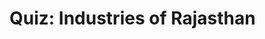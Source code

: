 # Quiz: Industries of Rajasthan

<QuizQuestion
  question="Which city in Rajasthan is known as the 'Manchester of India' due to its textile industry?"
  :options="['Jaipur', 'Kota', 'Bhilwara', 'Udaipur']"
  correctAnswer="Bhilwara"
  uniqueId="q1"
/>

<QuizQuestion
  question="Which industry is Kota in Rajasthan most famous for?"
  :options="['Textile', 'Cement', 'Education and Coaching', 'Tourism']"
  correctAnswer="Education and Coaching"
  uniqueId="q2"
/>

<QuizQuestion
  question="Which mineral-based industry is prominent in Rajasthan?"
  :options="['Iron and Steel', 'Copper', 'Marble', 'All of the above']"
  correctAnswer="All of the above"
  uniqueId="q3"
/>

<QuizQuestion
  question="Which city in Rajasthan is known for its marble industry?"
  :options="['Jodhpur', 'Kishangarh', 'Ajmer', 'Bikaner']"
  correctAnswer="Kishangarh"
  uniqueId="q4"
/>

<QuizQuestion
  question="Which industry is Jaipur most famous for?"
  :options="['Textile', 'Gem and Jewelry', 'Automobile', 'IT']"
  correctAnswer="Gem and Jewelry"
  uniqueId="q5"
/>

<QuizQuestion
  question="Which city in Rajasthan is known for its handcrafted blue pottery?"
  :options="['Jaipur', 'Jodhpur', 'Udaipur', 'Bikaner']"
  correctAnswer="Jaipur"
  uniqueId="q6"
/>

<QuizQuestion
  question="Which industry is Jodhpur most famous for?"
  :options="['Textile', 'Handicrafts', 'Spices', 'Tourism']"
  correctAnswer="Handicrafts"
  uniqueId="q7"
/>

<QuizQuestion
  question="Which city in Rajasthan is known for its leather industry?"
  :options="['Jaipur', 'Jodhpur', 'Bikaner', 'Ajmer']"
  correctAnswer="Jodhpur"
  uniqueId="q8"
/>

<QuizQuestion
  question="Which industry is Udaipur most famous for?"
  :options="['Marble', 'Textile', 'Tourism', 'All of the above']"
  correctAnswer="All of the above"
  uniqueId="q9"
/>

<QuizQuestion
  question="Which city in Rajasthan is known for its woolen industry?"
  :options="['Bikaner', 'Jodhpur', 'Jaipur', 'Udaipur']"
  correctAnswer="Bikaner"
  uniqueId="q10"
/>

<QuizQuestion
  question="Which industry is Alwar most famous for?"
  :options="['Automobile', 'Textile', 'Food Processing', 'All of the above']"
  correctAnswer="All of the above"
  uniqueId="q11"
/>

<QuizQuestion
  question="Which city in Rajasthan is known for its brassware industry?"
  :options="['Jaipur', 'Jodhpur', 'Alwar', 'Udaipur']"
  correctAnswer="Alwar"
  uniqueId="q12"
/>

<QuizQuestion
  question="Which industry is Pali most famous for?"
  :options="['Textile', 'Cement', 'Marble', 'All of the above']"
  correctAnswer="All of the above"
  uniqueId="q13"
/>

<QuizQuestion
  question="Which city in Rajasthan is known for its granite industry?"
  :options="['Jodhpur', 'Kota', 'Jaipur', 'Udaipur']"
  correctAnswer="Jodhpur"
  uniqueId="q14"
/>

<QuizQuestion
  question="Which industry is Sri Ganganagar most famous for?"
  :options="['Agriculture', 'Textile', 'Cement', 'Tourism']"
  correctAnswer="Agriculture"
  uniqueId="q15"
/>

<QuizQuestion
  question="Which city in Rajasthan is known for its carpet industry?"
  :options="['Jaipur', 'Bikaner', 'Jodhpur', 'Udaipur']"
  correctAnswer="Bikaner"
  uniqueId="q16"
/>

<QuizQuestion
  question="Which industry is Bharatpur most famous for?"
  :options="['Agriculture', 'Textile', 'Tourism', 'All of the above']"
  correctAnswer="All of the above"
  uniqueId="q17"
/>

<QuizQuestion
  question="Which city in Rajasthan is known for its pottery industry?"
  :options="['Jaipur', 'Jodhpur', 'Udaipur', 'Bikaner']"
  correctAnswer="Jaipur"
  uniqueId="q18"
/>

<QuizQuestion
  question="Which industry is Ajmer most famous for?"
  :options="['Textile', 'Tourism', 'Education', 'All of the above']"
  correctAnswer="All of the above"
  uniqueId="q19"
/>

<QuizQuestion
  question="Which city in Rajasthan is known for its lacquerware industry?"
  :options="['Jaipur', 'Jodhpur', 'Udaipur', 'Bikaner']"
  correctAnswer="Jaipur"
  uniqueId="q20"
/>

<QuizQuestion
  question="Which industry is Chittorgarh most famous for?"
  :options="['Cement', 'Textile', 'Marble', 'All of the above']"
  correctAnswer="All of the above"
  uniqueId="q21"
/>

<QuizQuestion
  question="Which city in Rajasthan is known for its glassware industry?"
  :options="['Jaipur', 'Jodhpur', 'Udaipur', 'Bikaner']"
  correctAnswer="Jaipur"
  uniqueId="q22"
/>

<QuizQuestion
  question="Which industry is Dungarpur most famous for?"
  :options="['Marble', 'Textile', 'Tourism', 'All of the above']"
  correctAnswer="All of the above"
  uniqueId="q23"
/>

<QuizQuestion
  question="Which city in Rajasthan is known for its wooden furniture industry?"
  :options="['Jaipur', 'Jodhpur', 'Udaipur', 'Bikaner']"
  correctAnswer="Jodhpur"
  uniqueId="q24"
/>

<QuizQuestion
  question="Which industry is Hanumangarh most famous for?"
  :options="['Agriculture', 'Textile', 'Cement', 'Tourism']"
  correctAnswer="Agriculture"
  uniqueId="q25"
/>

<QuizQuestion
  question="Which city in Rajasthan is known for its stone carving industry?"
  :options="['Jaipur', 'Jodhpur', 'Udaipur', 'Bikaner']"
  correctAnswer="Jodhpur"
  uniqueId="q26"
/>

<QuizQuestion
  question="Which industry is Jhunjhunu most famous for?"
  :options="['Textile', 'Marble', 'Tourism', 'All of the above']"
  correctAnswer="All of the above"
  uniqueId="q27"
/>

<QuizQuestion
  question="Which city in Rajasthan is known for its leather footwear industry?"
  :options="['Jaipur', 'Jodhpur', 'Udaipur', 'Bikaner']"
  correctAnswer="Jodhpur"
  uniqueId="q28"
/>

<QuizQuestion
  question="Which industry is Nagaur most famous for?"
  :options="['Agriculture', 'Textile', 'Cement', 'Tourism']"
  correctAnswer="Agriculture"
  uniqueId="q29"
/>

<QuizQuestion
  question="Which city in Rajasthan is known for its tie and dye textile industry?"
  :options="['Jaipur', 'Jodhpur', 'Udaipur', 'Bikaner']"
  correctAnswer="Jaipur"
  uniqueId="q30"
/>

<QuizQuestion
  question="Which industry is Sikar most famous for?"
  :options="['Textile', 'Marble', 'Tourism', 'All of the above']"
  correctAnswer="All of the above"
  uniqueId="q31"
/>

<QuizQuestion
  question="Which city in Rajasthan is known for its block printing industry?"
  :options="['Jaipur', 'Jodhpur', 'Udaipur', 'Bikaner']"
  correctAnswer="Jaipur"
  uniqueId="q32"
/>

<QuizQuestion
  question="Which industry is Tonk most famous for?"
  :options="['Textile', 'Marble', 'Tourism', 'All of the above']"
  correctAnswer="All of the above"
  uniqueId="q33"
/>

<QuizQuestion
  question="Which city in Rajasthan is known for its handloom industry?"
  :options="['Jaipur', 'Jodhpur', 'Udaipur', 'Bikaner']"
  correctAnswer="Jaipur"
  uniqueId="q34"
/>

<QuizQuestion
  question="Which industry is Barmer most famous for?"
  :options="['Textile', 'Marble', 'Tourism', 'All of the above']"
  correctAnswer="All of the above"
  uniqueId="q35"
/>

<QuizQuestion
  question="Which city in Rajasthan is known for its embroidery work?"
  :options="['Jaipur', 'Jodhpur', 'Udaipur', 'Bikaner']"
  correctAnswer="Jaipur"
  uniqueId="q36"
/>

<QuizQuestion
  question="Which industry is Jaisalmer most famous for?"
  :options="['Textile', 'Marble', 'Tourism', 'All of the above']"
  correctAnswer="Tourism"
  uniqueId="q37"
/>

<QuizQuestion
  question="Which city in Rajasthan is known for its mirror work industry?"
  :options="['Jaipur', 'Jodhpur', 'Udaipur', 'Bikaner']"
  correctAnswer="Jaipur"
  uniqueId="q38"
/>

<QuizQuestion
  question="Which industry is Sawai Madhopur most famous for?"
  :options="['Textile', 'Marble', 'Tourism', 'All of the above']"
  correctAnswer="Tourism"
  uniqueId="q39"
/>

<QuizQuestion
  question="Which city in Rajasthan is known for its bandhani textile industry?"
  :options="['Jaipur', 'Jodhpur', 'Udaipur', 'Bikaner']"
  correctAnswer="Jaipur"
  uniqueId="q40"
/>